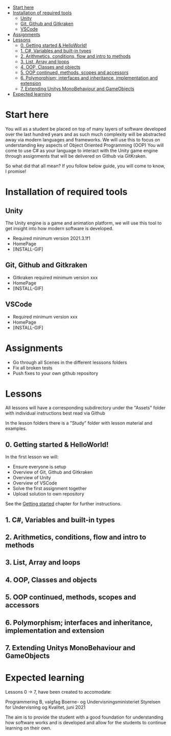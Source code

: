 - [Start here](#start-here)
- [Installation of required tools](#installation-of-required-tools)
  - [Unity](#unity)
  - [Git, Github and Gitkraken](#git-github-and-gitkraken)
  - [VSCode](#vscode)
- [Assignments](#assignments)
- [Lessons](#lessons)
  - [0. Getting started & HelloWorld!](#0-getting-started--helloworld)
  - [1. C#, Variables and built-in types](#1-c-variables-and-built-in-types)
  - [2. Arithmetics, conditions, flow and intro to methods](#2-arithmetics-conditions-flow-and-intro-to-methods)
  - [3. List, Array and loops](#3-list-array-and-loops)
  - [4. OOP, Classes and objects](#4-oop-classes-and-objects)
  - [5. OOP continued, methods, scopes and accessors](#5-oop-continued-methods-scopes-and-accessors)
  - [6. Polymorphism; interfaces and inheritance, implementation and extension](#6-polymorphism-interfaces-and-inheritance-implementation-and-extension)
  - [7. Extending Unitys MonoBehaviour and GameObjects](#7-extending-unitys-monobehaviour-and-gameobjects)
- [Expected learning](#expected-learning)

# Start here

You will as a student be placed on top of many layers of software developed over the last hundred years
and as such much complexity will be abstracted away via modern languages and frameworks. We will use this to focus on understanding key aspects of Object Oriented Programming (OOP)
You will come to use C# as your language to interact with the Unity game engine through assignments that will be delivered on Github via GitKraken.

So what did that all mean? If you follow below guide, you will come to know, I promise!

# Installation of required tools

## Unity
The Unity engine is a game and animation platform, we will use this tool to get insight into how modern software is developed.

 * Required minimum version 2021.3.1f1
 * HomePage
 * [INSTALL-GIF]

## Git, Github and Gitkraken

 * Gitkraken required minimum version xxx
 * HomePage
 * [INSTALL-GIF]

## VSCode 

 * Required minimum version xxx
 * HomePage
 * [INSTALL-GIF]


# Assignments

 * Go through all Scenes in the different lesssons folders
 * Fix all broken tests 
 * Push fixes to your own github repository

# Lessons

All lessons will have a corresponding subdirectory under the "Assets" folder with individual instructions best read via Github

In the lesson folders there is a "Study" folder with lesson material and examples.

## 0. Getting started & HelloWorld!

In the first lesson we will:

 * Ensure everyone is setup
 * Overview of Git, Github and Gitkraken 
 * Overview of Unity
 * Overview of VSCode
 * Solve the first assignment together
 * Upload solution to own repository

See the [Getting started](Assets/0_Lesson_GettingStarted) chapter for further instructions.

## 1. C#, Variables and built-in types

## 2. Arithmetics, conditions, flow and intro to methods

## 3. List, Array and loops

## 4. OOP, Classes and objects

## 5. OOP continued, methods, scopes and accessors

## 6. Polymorphism; interfaces and inheritance, implementation and extension

## 7. Extending Unitys MonoBehaviour and GameObjects

# Expected learning

Lessons 0 -> 7, have been created to accomodate:

Programmering B, valgfag
Boerne- og Undervisningsministeriet Styrelsen for Undervisning og Kvalitet, juni 2021

The aim is to provide the student with a good foundation for understanding how software works and is developed and allow for the students to continue learning on their own.